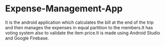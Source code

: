 # Expense-Management-App
It is the android application which calculates the bill at the end of the trip and then manages the expenses in equal partition to the members.It has voting system also to validate the item price.It is made using Android Studio and Google Firebase.
